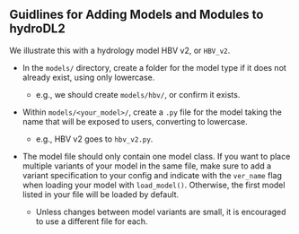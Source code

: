 ## Guidlines for Adding Models and Modules to hydroDL2


We illustrate this with a hydrology model HBV v2, or `HBV_v2`.
- In the `models/` directory, create a folder for the model type if it does not already exist, using only lowercase.
    - e.g., we should create `models/hbv/`, or confirm it exists.

- Within `models/<your_model>/`, create a `.py` file for the model taking the name that will be exposed to users, converting to lowercase.
    - e.g., HBV v2 goes to `hbv_v2.py`.

- The model file should only contain one model class. If you want to place multiple variants of your model in the same file, make sure to add a variant specification to your config and indicate
with the `ver_name` flag when loading your model with `load_model()`. Otherwise, the first model listed in your file will be loaded by default.
    - Unless changes between model variants are small, it is encouraged to use a different file for each.
    